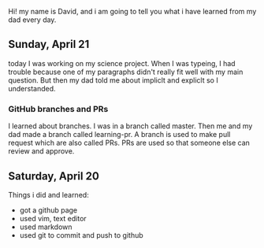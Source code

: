 Hi! my name is David, and i am going to tell you what i have learned from my dad every day.

## Sunday, April 21

today I was working on my science project. When I was typeing, I had trouble
because one of my paragraphs didn't really fit well with my main question. But
then my dad told me about impliclt and expliclt so I understanded.

### GitHub branches and PRs

I learned about branches. I was in a branch called master. Then me and my dad
made a branch called learning-pr.  A branch is used to make pull request which
are also called PRs. PRs are used so that someone else can review and approve.

## Saturday, April 20

Things i did and learned:

- got a github page
- used vim, text editor
- used markdown
- used git to commit and push to github
